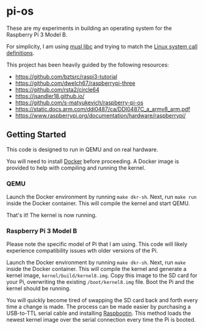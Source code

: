 # pi-os

These are my experiments in building an operating system for the Raspberry Pi 3
Model B.

For simplicity, I am using [musl libc](https://www.musl-libc.org/) and trying
to match the [Linux system call
definitions](https://thog.github.io/syscalls-table-aarch64/latest.html).

This project has been heavily guided by the following resources:

- https://github.com/bztsrc/raspi3-tutorial
- https://github.com/dwelch67/raspberrypi-three
- https://github.com/rsta2/circle64
- https://jsandler18.github.io/
- https://github.com/s-matyukevich/raspberry-pi-os
- https://static.docs.arm.com/ddi0487/ca/DDI0487C_a_armv8_arm.pdf
- https://www.raspberrypi.org/documentation/hardware/raspberrypi/

## Getting Started

This code is designed to run in QEMU and on real hardware.

You will need to install [Docker](https://docs.docker.com/install/) before
proceeding. A Docker image is provided to help with compiling and running the
kernel.

### QEMU

Launch the Docker environment by running `make dkr-sh`. Next, run `make run`
inside the Docker container. This will compile the kernel and start QEMU.

That's it! The kernel is now running.

### Raspberry Pi 3 Model B

Please note the specific model of Pi that I am using. This code will likely
experience compatibility issues wth older versions of the Pi.

Launch the Docker environment by running `make dkr-sh`. Next, run `make` inside
the Docker container. This will compile the kernel and generate a kernel image,
`kernel/build/kernel8.img`. Copy this image to the SD card for your Pi,
overwriting the existing `/boot/kernel8.img` file. Boot the Pi and the kernel
should be running.

You will quickly become tired of swapping the SD card back and forth every time
a change is made. The process can be made easier by purchasing a USB-to-TTL
serial cable and installing
[Raspbootin](https://github.com/desheffer/raspbootin). This method loads the
newest kernel image over the serial connection every time the Pi is booted.

